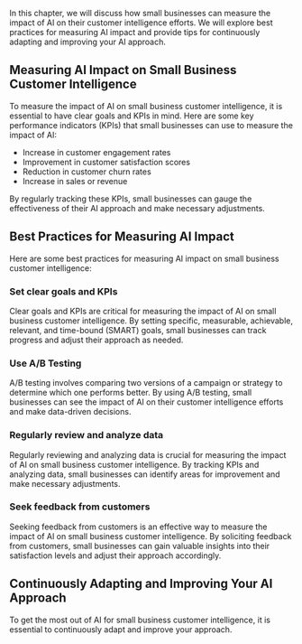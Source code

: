

In this chapter, we will discuss how small businesses can measure the impact of AI on their customer intelligence efforts. We will explore best practices for measuring AI impact and provide tips for continuously adapting and improving your AI approach.

Measuring AI Impact on Small Business Customer Intelligence
-----------------------------------------------------------

To measure the impact of AI on small business customer intelligence, it is essential to have clear goals and KPIs in mind. Here are some key performance indicators (KPIs) that small businesses can use to measure the impact of AI:

* Increase in customer engagement rates
* Improvement in customer satisfaction scores
* Reduction in customer churn rates
* Increase in sales or revenue

By regularly tracking these KPIs, small businesses can gauge the effectiveness of their AI approach and make necessary adjustments.

Best Practices for Measuring AI Impact
--------------------------------------

Here are some best practices for measuring AI impact on small business customer intelligence:

### Set clear goals and KPIs

Clear goals and KPIs are critical for measuring the impact of AI on small business customer intelligence. By setting specific, measurable, achievable, relevant, and time-bound (SMART) goals, small businesses can track progress and adjust their approach as needed.

### Use A/B Testing

A/B testing involves comparing two versions of a campaign or strategy to determine which one performs better. By using A/B testing, small businesses can see the impact of AI on their customer intelligence efforts and make data-driven decisions.

### Regularly review and analyze data

Regularly reviewing and analyzing data is crucial for measuring the impact of AI on small business customer intelligence. By tracking KPIs and analyzing data, small businesses can identify areas for improvement and make necessary adjustments.

### Seek feedback from customers

Seeking feedback from customers is an effective way to measure the impact of AI on small business customer intelligence. By soliciting feedback from customers, small businesses can gain valuable insights into their satisfaction levels and adjust their approach accordingly.

Continuously Adapting and Improving Your AI Approach
----------------------------------------------------

To get the most out of AI for small business customer intelligence, it is essential to continuously adapt and improve your approach.
